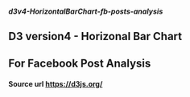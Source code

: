 ##### d3v4-HorizontalBarChart-fb-posts-analysis

## D3 version4 - Horizonal Bar Chart
## For Facebook Post Analysis
#### Source url https://d3js.org/

